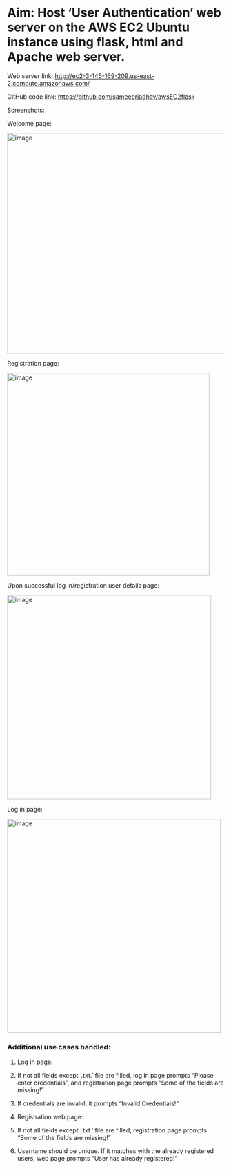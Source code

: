 # Aim: Host ‘User Authentication’ web server on the AWS EC2 Ubuntu instance using flask, html and Apache web server.

Web server link: http://ec2-3-145-169-209.us-east-2.compute.amazonaws.com/

GitHub code link: https://github.com/sameeerjadhav/awsEC2flask

Screenshots:

Welcome page:
 
<img width="510" alt="image" src="https://user-images.githubusercontent.com/30887274/216859202-207692ee-9fd5-446b-a1d1-8bbebe679075.png">

Registration page:

<img width="469" alt="image" src="https://user-images.githubusercontent.com/30887274/216859290-68978464-dfdf-43f5-9c99-b737526f6735.png">

Upon successful log in/registration user details page:

<img width="473" alt="image" src="https://user-images.githubusercontent.com/30887274/216859358-c3586cb1-874c-48ec-aa32-214befa01759.png"> 

Log in page:

<img width="495" alt="image" src="https://user-images.githubusercontent.com/30887274/216859397-834868e8-97dc-43a7-a141-f26c01c492f4.png">


### Additional use cases handled:
1.	Log in page:
1.	If not all fields except ‘.txt.’ file are filled, log in page prompts “Please enter credentials”, and registration page prompts “Some of the fields are missing!”
2.	If credentials are invalid, it prompts “Invalid Credentials!”

2.	Registration web page:
1.	If not all fields except ‘.txt.’ file are filled, registration page prompts “Some of the fields are missing!”
2.	Username should be unique. If it matches with the already registered users, web page prompts “User has already registered!”


